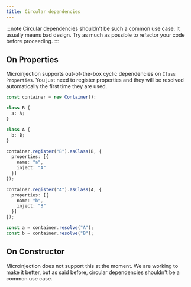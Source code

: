 ```yaml
---
title: Circular dependencies
---
```


:::note
Circular dependencies shouldn't be such a common use case. It usually means bad design. Try as much as possible to refactor your code before proceeding.
:::

## On Properties

Microinjection supports out-of-the-box cyclic dependencies on `Class Properties`. You just need to register properties and they will be resolved automatically the first time they are used.

```typescript
const container = new Container();

class B {
  a: A;
}

class A {
  b: B;
}

container.register("B").asClass(B, {
  properties: [{
    name: "a",
    inject: "A"
  }]
});

container.register("A").asClass(A, {
  properties: [{
    name: "b",
    inject: "B"
  }]
});

const a = container.resolve("A");
const b = container.resolve("B");
```

## On Constructor

Microinjection does not support this at the moment. We are working to make it better, but as said before, circular dependencies shouldn't be a common use case.